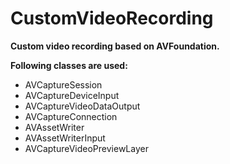 # CustomVideoRecording

**Custom video recording based on AVFoundation.**   

**Following classes are used:**

* AVCaptureSession
* AVCaptureDeviceInput
* AVCaptureVideoDataOutput
* AVCaptureConnection
* AVAssetWriter
* AVAssetWriterInput
* AVCaptureVideoPreviewLayer